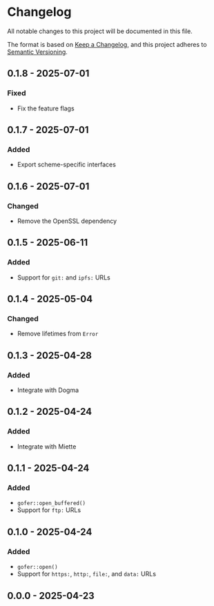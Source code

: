 # Changelog

All notable changes to this project will be documented in this file.

The format is based on [Keep a Changelog](https://keepachangelog.com/en/1.0.0/),
and this project adheres to [Semantic Versioning](https://semver.org/spec/v2.0.0.html).

## 0.1.8 - 2025-07-01
### Fixed
- Fix the feature flags

## 0.1.7 - 2025-07-01
### Added
- Export scheme-specific interfaces

## 0.1.6 - 2025-07-01
### Changed
- Remove the OpenSSL dependency

## 0.1.5 - 2025-06-11
### Added
- Support for `git:` and `ipfs:` URLs

## 0.1.4 - 2025-05-04
### Changed
- Remove lifetimes from `Error`

## 0.1.3 - 2025-04-28
### Added
- Integrate with Dogma

## 0.1.2 - 2025-04-24
### Added
- Integrate with Miette

## 0.1.1 - 2025-04-24
### Added
- `gofer::open_buffered()`
- Support for `ftp:` URLs

## 0.1.0 - 2025-04-24
### Added
- `gofer::open()`
- Support for `https:`, `http:`, `file:`, and `data:` URLs

## 0.0.0 - 2025-04-23

